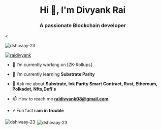 <h1 align="center">Hi 👋, I'm Divyank Rai</h1>
<h3 align="center">A passionate Blockchain developer</h3>
<

<p align="left"> <img src="https://komarev.com/ghpvc/?username=dshivaay-23&label=Profile%20views&color=0e75b6&style=flat" alt="dshivaay-23" /> </p>

<p align="left"> <a href="https://twitter.com/raidivyank" target="blank"><img src="https://img.shields.io/twitter/follow/raidivyank?logo=twitter&style=for-the-badge" alt="raidivyank" /></a> </p>

- 🔭 I’m currently working on [ZK-Rollups]

- 🌱 I’m currently learning **Substrate Parity**

- 💬 Ask me about **Substrate, Ink Parity Smart Contract, Rust, Ethereum, Polkadot, Nfts,Defi's**

- 📫 How to reach me **raidivyank08@gmail.com**

- ⚡ Fun fact **i am in trouble**

<p><img align="left" src="https://github-readme-stats.vercel.app/api/top-langs?username=dshivaay-23&show_icons=true&locale=en&layout=compact" alt="dshivaay-23" /></p>

<p>&nbsp;<img align="center" src="https://github-readme-stats.vercel.app/api?username=dshivaay-23&show_icons=true&locale=en" alt="dshivaay-23" /></p>
